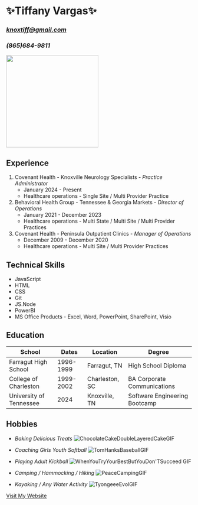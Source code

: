 # ✨**Tiffany Vargas**✨
### *knoxtiff@gmail.com*
### *(865)684-9811*
<img src="https://github.com/knoxtiff/knoxtiff/assets/173424246/e5102965-c521-4a13-8d6e-5f94be7eb3d7" width="250">

## Experience
1.  Covenant Health - Knoxville Neurology Specialists - *Practice Administrator*
    - January 2024 - Present
    - Healthcare operations - Single Site / Multi Provider Practice
2.  Behavioral Health Group - Tennessee & Georgia Markets - *Director of Operations*
    - January 2021 - December 2023
    - Healthcare operations - Multi State / Multi Site / Multi Provider Practices
3.  Covenant Health - Peninsula Outpatient Clinics - *Manager of Operations*
    - December 2009 - December 2020
    - Healthcare operations - Multi Site / Multi Provider Practices 

## Technical Skills
* JavaScript
* HTML
* CSS
* Git
* JS.Node
* PowerBI
* MS Office Products - Excel, Word, PowerPoint, SharePoint, Visio


## Education
School | Dates | Location | Degree
------|------|-------|--------
Farragut High School | 1996-1999 | Farragut, TN | High School Diploma
College of Charleston | 1999-2002 | Charleston, SC | BA Corporate Communications
University of Tennessee | 2024 | Knoxville, TN | Software Engineering Bootcamp


## Hobbies 
* *Baking Delicious Treats* ![ChocolateCakeDoubleLayeredCakeGIF](https://github.com/knoxtiff/knoxtiff/assets/173424246/1e14ebc2-b48a-4cf4-b83f-cc7af2abe607)

* *Coaching Girls Youth Softball* ![TomHanksBaseballGIF](https://github.com/knoxtiff/knoxtiff/assets/173424246/ea3baf5a-27f0-47eb-bd44-b79cd35f33ba)

* *Playing Adult Kickball* ![WhenYouTryYourBestButYouDon'TSucceed GIF](https://github.com/knoxtiff/knoxtiff/assets/173424246/6d5ab3e2-907a-418d-8929-194652dcd3c0)

* *Camping / Hammocking / Hiking* ![PeaceCampingGIF](https://github.com/knoxtiff/knoxtiff/assets/173424246/0fb42e07-cfff-4ff7-a430-1cac56976bd7)

* *Kayaking / Any Water Activity* ![TyongeeeEvolGIF](https://github.com/knoxtiff/knoxtiff/assets/173424246/c9b288eb-2303-4314-a6a2-95be5e8c8049)






[Visit My Website](https://oracle.com)

